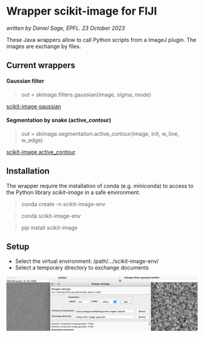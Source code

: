# Wrapper scikit-image for FIJI

*written by Daniel Sage, EPFL. 23 October 2023*


These Java wrappers allow to call Python scripts from a ImageJ plugin. The images are exchange by files.

## Current wrappers
#### Gaussian filter
>out = skimage.filters.gaussian(image, sigma, mode)

[scikit-image gaussian](https://scikit-image.org/docs/stable/api/skimage.filters.html#skimage.filters.gaussian)

#### Segmentation by snake (active_contour)
>out = skimage.segmentation.active_contour(image, init, w_line, w_edge)

[scikit-image active_contour](https://scikit-image.org/docs/stable/auto_examples/edges/plot_active_contours.html)

## Installation

The wrapper require the installation of conda (e.g. miniconda) to access to the Python library *scikit-image* in a safe environment.

>conda create -n scikit-image-env

>conda scikit-image-env

>pip install scikit-image

## Setup

- Select the virtual environment: /path/.../scikit-image-env/
- Select a temporary directory to exchange documents

![scikit-image gaussian](screenshot-gaussian.png "screenshot-gaussian")
